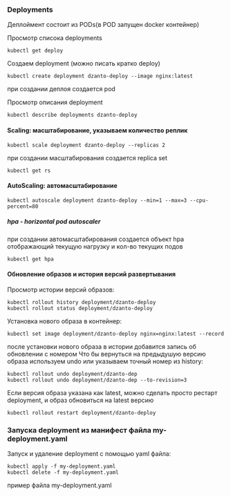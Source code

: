 ### Deployments
Деплоймент состоит из PODs(в POD запущен docker контейнер)

Просмотр списока deployments
```
kubectl get deploy
```
Создаем deployment (можно писать кратко deploy)
```
kubectl create deployment dzanto-deploy --image nginx:latest
```
при создании деплоя создается pod

Просмотр описания deployment
```
kubectl describe deployments dzanto-deploy
```
#### Scaling: масштабирование, указываем количество реплик
```
kubectl scale deployment dzanto-deploy --replicas 2
```
при создании масштабирования создается replica set
```
kubectl get rs
```
#### AutoScaling: автомасштабирование
```
kubectl autoscale deployment dzanto-deploy --min=1 --max=3 --cpu-percent=80
```
##### hpa - horizontal pod autoscaler
при создании автомасштабирования создается объект hpa отображающий текущую нагрузку и кол-во текущих подов
```
kubectl get hpa
```
#### Обновление образов и история версий развертывания
Просмотр истории версий образов:
```
kubectl rollout history deployment/dzanto-deploy
kubectl rollout status deployment/dzanto-deploy
```
Установка нового образа в контейнер:
```
kubectl set image deployment/dzanto-deploy nginx=nginx:latest --record
```
после установки нового образа в истории добавится запись об обновлении с номером 
Что бы вернуться на предыдушую версию образа используем undo или указываем точный номер из history:
```
kubectl rollout undo deployment/dzanto-dep
kubectl rollout undo deployment/dzanto-dep --to-revision=3
```
Если версия образа указана как latest, можно сделать просто рестарт deployment, и образ обновиться на latest версию
```
kubectl rollout restart deployment/dzanto-deploy
```
### Запуска deployment из манифест файла my-deployment.yaml
Запуск и удаление deployment с помощью yaml файла:
```
kubectl apply -f my-deployment.yaml
kubectl delete -f my-deployment.yaml
```
пример файла my-deployment.yaml
